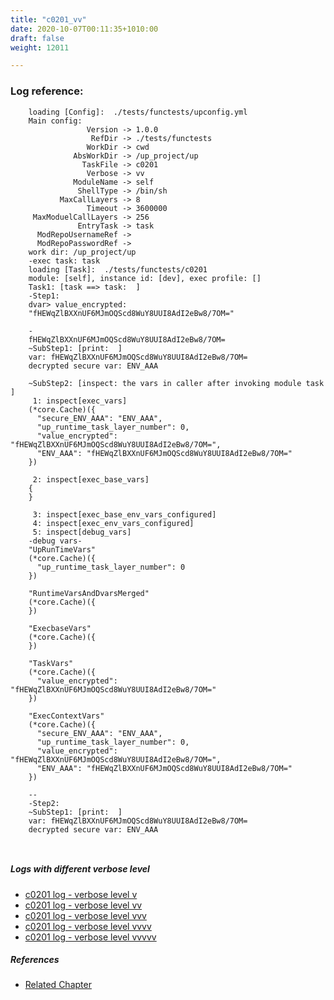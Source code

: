 ```yaml
---
title: "c0201_vv"
date: 2020-10-07T00:11:35+1010:00
draft: false
weight: 12011

---
```


### Log reference: <no value>

```
    loading [Config]:  ./tests/functests/upconfig.yml
    Main config:
                 Version -> 1.0.0
                  RefDir -> ./tests/functests
                 WorkDir -> cwd
              AbsWorkDir -> /up_project/up
                TaskFile -> c0201
                 Verbose -> vv
              ModuleName -> self
               ShellType -> /bin/sh
           MaxCallLayers -> 8
                 Timeout -> 3600000
     MaxModuelCallLayers -> 256
               EntryTask -> task
      ModRepoUsernameRef -> 
      ModRepoPasswordRef -> 
    work dir: /up_project/up
    -exec task: task
    loading [Task]:  ./tests/functests/c0201
    module: [self], instance id: [dev], exec profile: []
    Task1: [task ==> task:  ]
    -Step1:
    dvar> value_encrypted:
    "fHEWqZlBXXnUF6MJmOQScd8WuY8UUI8AdI2eBw8/7OM="
    
    -
    fHEWqZlBXXnUF6MJmOQScd8WuY8UUI8AdI2eBw8/7OM=
    ~SubStep1: [print:  ]
    var: fHEWqZlBXXnUF6MJmOQScd8WuY8UUI8AdI2eBw8/7OM=
    decrypted secure var: ENV_AAA
    
    ~SubStep2: [inspect: the vars in caller after invoking module task ]
     1: inspect[exec_vars]
    (*core.Cache)({
      "secure_ENV_AAA": "ENV_AAA",
      "up_runtime_task_layer_number": 0,
      "value_encrypted": "fHEWqZlBXXnUF6MJmOQScd8WuY8UUI8AdI2eBw8/7OM=",
      "ENV_AAA": "fHEWqZlBXXnUF6MJmOQScd8WuY8UUI8AdI2eBw8/7OM="
    })
    
     2: inspect[exec_base_vars]
    {
    }
    
     3: inspect[exec_base_env_vars_configured]
     4: inspect[exec_env_vars_configured]
     5: inspect[debug_vars]
    -debug vars-
    "UpRunTimeVars"
    (*core.Cache)({
      "up_runtime_task_layer_number": 0
    })
    
    "RuntimeVarsAndDvarsMerged"
    (*core.Cache)({
    })
    
    "ExecbaseVars"
    (*core.Cache)({
    })
    
    "TaskVars"
    (*core.Cache)({
      "value_encrypted": "fHEWqZlBXXnUF6MJmOQScd8WuY8UUI8AdI2eBw8/7OM="
    })
    
    "ExecContextVars"
    (*core.Cache)({
      "secure_ENV_AAA": "ENV_AAA",
      "up_runtime_task_layer_number": 0,
      "value_encrypted": "fHEWqZlBXXnUF6MJmOQScd8WuY8UUI8AdI2eBw8/7OM=",
      "ENV_AAA": "fHEWqZlBXXnUF6MJmOQScd8WuY8UUI8AdI2eBw8/7OM="
    })
    
    --
    -Step2:
    ~SubStep1: [print:  ]
    var: fHEWqZlBXXnUF6MJmOQScd8WuY8UUI8AdI2eBw8/7OM=
    decrypted secure var: ENV_AAA
    
    
```

##### Logs with different verbose level
* [c0201 log - verbose level v](../../logs/c0201_v)
* [c0201 log - verbose level vv](../../logs/c0201_vv)
* [c0201 log - verbose level vvv](../../logs/c0201_vvv)
* [c0201 log - verbose level vvvv](../../logs/c0201_vvvv)
* [c0201 log - verbose level vvvvv](../../logs/c0201_vvvvv)

##### References
* [Related Chapter](../../security/c0201)
